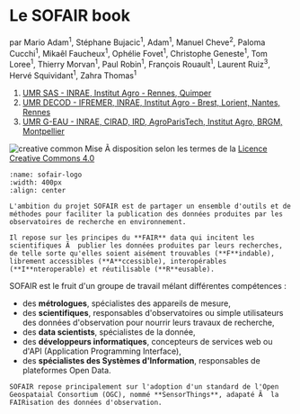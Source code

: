 Le SOFAIR book
==============

par Mario Adam<sup>1</sup>, Stéphane Bujacic<sup>1</sup>, Adam<sup>1</sup>, Manuel Cheve<sup>2</sup>, Paloma Cucchi<sup>1</sup>, Mikaêl Faucheux<sup>1</sup>, Ophélie Fovet<sup>1</sup>, Christophe Geneste<sup>1</sup>, Tom Loree<sup>1</sup>, Thierry Morvan<sup>1</sup>, Paul Robin<sup>1</sup>, François Rouault<sup>1</sup>, Laurent Ruiz<sup>3</sup>, Hervé Squividant<sup>1</sup>, Zahra Thomas<sup>1</sup>
1. [UMR SAS - INRAE, Institut Agro - Rennes, Quimper](https://umrsas.rennes.hub.inrae.fr/)
2. [UMR DECOD - IFREMER, INRAE, Institut Agro - Brest, Lorient, Nantes, Rennes](https://www.umr-decod.fr/)
3. [UMR G-EAU - INRAE, CIRAD, IRD, AgroParisTech, Institut Agro, BRGM, Montpellier](https://www.g-eau.fr/)

![creative common](img/cc-by-sa.png) Mise Ã  disposition selon les termes de la [Licence Creative Commons 4.0](https://creativecommons.org/licenses/by-sa/4.0/deed.frr)

```{figure} img/sofair-logo.png
:name: sofair-logo
:width: 400px
:align: center
```
```{admonition} Objectif
L'ambition du projet SOFAIR est de partager un ensemble d'outils et de méthodes pour faciliter la publication des données produites par les observatoires de recherche en environnement.

Il repose sur les principes du **FAIR** data qui incitent les scientifiques Ã  publier les données produites par leurs recherches, de telle sorte qu'elles soient aisément trouvables (**F**indable), librement accessibles (**A**ccessible), interopérables (**I**nteroperable) et réutilisable (**R**eusable). 
```

SOFAIR est le fruit d'un groupe de travail mélant différentes compétences :
- des **métrologues**, spécialistes des appareils de mesure,
- des **scientifiques**, responsables d'observatoires ou simple utilisateurs des données d'observation pour nourrir leurs travaux de recherche,
- des **data scientists**, spécialistes de la donnée,
- des **développeurs informatiques**, concepteurs de services web ou d'API (Application Programming Interface),
- des **spécialistes des Systèmes d'Information**, responsables de plateformes Open Data.

```{important}
SOFAIR repose principalement sur l'adoption d'un standard de l'Open Geospataial Consortium (OGC), nommé **SensorThings**, adapaté Ã  la FAIRisation des données d'observation.
```

